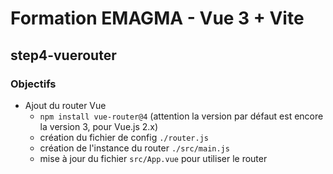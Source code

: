 # Formation EMAGMA - Vue 3 + Vite

## step4-vuerouter

### Objectifs

- Ajout du router Vue
  - `npm install vue-router@4` (attention la version par défaut est encore la version 3, pour 
    Vue.js 2.x)
  - création du fichier de config `./router.js`
  - création de l'instance du router `./src/main.js`
  - mise à jour du fichier `src/App.vue` pour utiliser le router
